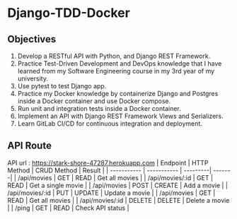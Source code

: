 # Django-TDD-Docker

## Objectives
1. Develop a RESTful API with Python, and Django REST Framework.
2. Practice Test-Driven Development and DevOps knowledge that I have learned from my Software Engineering course in my 3rd year of my university.
3. Use pytest to test Django app.
4. Practice my Docker knowledge by containerize Django and Postgres inside a Docker container and use Docker compose.
5. Run unit and integration tests inside a Docker container.
6. Implement an API with Django REST Framework Views and Serializers.
7. Learn GitLab CI/CD for continuous integration and deployment.

## API Route
API url : https://stark-shore-47287.herokuapp.com
| Endpoint | HTTP Method | CRUD Method | Result |
| ----------- | ----------- | ---------| -------|
| /api/movies | GET | READ | Get all movies |
| /api/movies/:id | GET | READ | Get a single movie |
| /api/movies | POST | CREATE | Add a movie |
| /api/movies/:id | PUT | UPDATE | Update a movie |
| /api/movies | GET | READ | Get all movies |
| /api/movies/:id | DELETE | DELETE | Delete a movie |
| /ping | GET | READ | Check API status |

